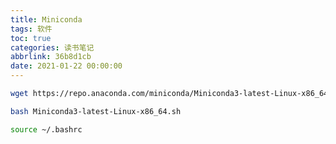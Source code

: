 ```yaml
---
title: Miniconda
tags: 软件
toc: true
categories: 读书笔记
abbrlink: 36b8d1cb
date: 2021-01-22 00:00:00
---
```

 <!--more-->
```bash
wget https://repo.anaconda.com/miniconda/Miniconda3-latest-Linux-x86_64.sh

bash Miniconda3-latest-Linux-x86_64.sh 

source ~/.bashrc 
```